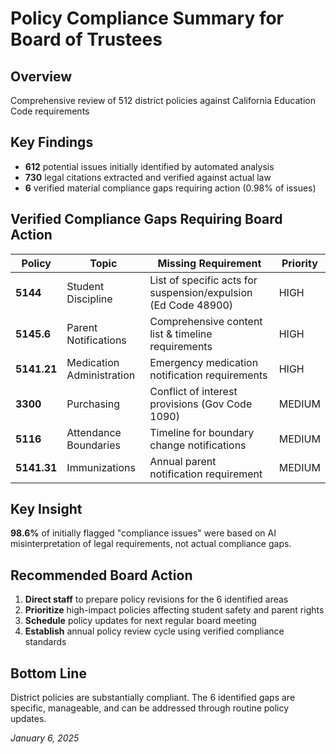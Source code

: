 # Policy Compliance Summary for Board of Trustees

## Overview
Comprehensive review of 512 district policies against California Education Code requirements

## Key Findings
- **612** potential issues initially identified by automated analysis
- **730** legal citations extracted and verified against actual law
- **6** verified material compliance gaps requiring action (0.98% of issues)

## Verified Compliance Gaps Requiring Board Action

| Policy | Topic | Missing Requirement | Priority |
|--------|-------|-------------------|----------|
| **5144** | Student Discipline | List of specific acts for suspension/expulsion (Ed Code 48900) | HIGH |
| **5145.6** | Parent Notifications | Comprehensive content list & timeline requirements | HIGH |
| **5141.21** | Medication Administration | Emergency medication notification requirements | HIGH |
| **3300** | Purchasing | Conflict of interest provisions (Gov Code 1090) | MEDIUM |
| **5116** | Attendance Boundaries | Timeline for boundary change notifications | MEDIUM |
| **5141.31** | Immunizations | Annual parent notification requirement | MEDIUM |

## Key Insight
**98.6%** of initially flagged "compliance issues" were based on AI misinterpretation of legal requirements, not actual compliance gaps.

## Recommended Board Action
1. **Direct staff** to prepare policy revisions for the 6 identified areas
2. **Prioritize** high-impact policies affecting student safety and parent rights
3. **Schedule** policy updates for next regular board meeting
4. **Establish** annual policy review cycle using verified compliance standards

## Bottom Line
District policies are substantially compliant. The 6 identified gaps are specific, manageable, and can be addressed through routine policy updates.

*January 6, 2025*